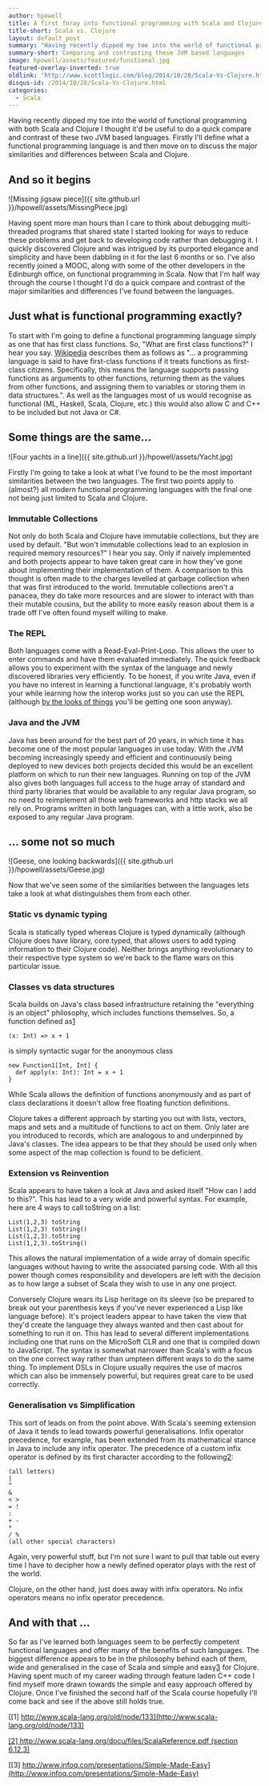 ```yaml
---
author: hpowell
title: A first foray into functional programming with Scala and Clojure
title-short: Scala vs. Clojure
layout: default_post
summary: "Having recently dipped my toe into the world of functional programming with both Scala and Clojure I thought it'd be useful to do a quick compare and contrast of these two JVM based languages."
summary-short: Comparing and contrasting these JVM based languages
image: hpowell/assets/featured/functional.jpg
featured-overlay-inverted: true
oldlink: "http://www.scottlogic.com/blog/2014/10/28/Scala-Vs-Clojure.html"
disqus-id: /2014/10/28/Scala-Vs-Clojure.html
categories:
  - Scala
---
```



Having recently dipped my toe into the world of functional programming with both Scala and Clojure I thought it'd be useful to do a quick compare and contrast of these two JVM based languages.  Firstly I'll define what a functional programming language is and then move on to discuss the major similarities and differences between Scala and Clojure.

## And so it begins ##

![Missing jigsaw piece]({{ site.github.url }}/hpowell/assets/MissingPiece.jpg)

Having spent more man hours than I care to think about debugging multi-threaded programs that shared state I started looking for ways to reduce these problems and get back to developing code rather than debugging it.  I quickly discovered Clojure and was intrigued by its purported elegance and simplicity and have been dabbling in it for the last 6 months or so.  I've also recently joined a MOOC, along with some of the other developers in the Edinburgh office, on functional programming in Scala.  Now that I'm half way through the course I thought I'd do a quick compare and contrast of the major similarities and differences I've found between the languages.

## Just what is functional programming exactly? ##
To start with I'm going to define a functional programming language simply as one that has first class functions.  So, "What are first class functions?" I hear you say.  [Wikipedia](http://en.wikipedia.org/wiki/First-class_function) describes them as follows as "... a programming language is said to have first-class functions if it treats functions as first-class citizens. Specifically, this means the language supports passing functions as arguments to other functions, returning them as the values from other functions, and assigning them to variables or storing them in data structures.".  As well as the languages most of us would recognise as functional (ML, Haskell, Scala, Clojure, etc.) this would also allow C and C++ to be included but not Java or C#.

## Some things are the same... ##

![Four yachts in a line]({{ site.github.url }}/hpowell/assets/Yacht.jpg)

Firstly I'm going to take a look at what I've found to be the most important similarities between the two languages.  The first two points apply to (almost?) all modern functional programming languages with the final one not being just limited to Scala and Clojure.

### Immutable Collections ###
Not only do both Scala and Clojure have immutable collections, but they are used by default.  "But won't immutable collections lead to an explosion in required memory resources?" I hear you say.  Only if naively implemented and both projects appear to have taken great care in how they've gone about implementing their implementation of them.  A comparison to this thought is often made to the charges levelled at garbage collection when that was first introduced to the world.  Immutable collections aren't a panacea, they do take more resources and are slower to interact with than their mutable cousins, but the ability to more easily reason about them is a trade off I've often found myself willing to make. 

### The REPL ###
Both languages come with a Read-Eval-Print-Loop.  This allows the user to enter commands and have them evaluated immediately.  The quick feedback allows you to experiment with the syntax of the language and newly discovered libraries very efficiently.  To be honest, if you write Java, even if you have no interest in learning a functional language, it's probably worth your while learning how the interop works just so you can use the REPL (although [by the looks of things](http://www.javaworld.com/article/2601433/java-language/programmers-could-get-repl-in-official-java.html) you'll be getting one soon anyway).

### Java and the JVM ###
Java has been around for the best part of 20 years, in which time it has become one of the most popular languages in use today.  With the JVM becoming increasingly speedy and efficient and continuously being deployed to new devices both projects decided this would be an excellent platform on which to run their new languages.  Running on top of the JVM also gives both languages full access to the huge array of standard and third party libraries that would be available to any regular Java program, so no need to reimplement all those web frameworks and http stacks we all rely on.  Programs written in both languages can, with a little work, also be exposed to any regular Java program.

## ... some not so much ##

![Geese, one looking backwards]({{ site.github.url }}/hpowell/assets/Geese.jpg)

Now that we've seen some of the similarities between the languages lets take a look at what distinguishes them from each other.

### Static vs dynamic typing ###
Scala is statically typed whereas Clojure is typed dynamically (although Clojure does have library, core.typed, that allows users to add typing information to their Clojure code).  Neither brings anything revolutionary to their respective type system so we're back to the flame wars on this particular issue.

### Classes vs data structures ###
Scala builds on Java's class based infrastructure retaining the "everything is an object" philosophy, which includes functions themselves.  So, a function defined as[1](http://www.scala-lang.org/old/node/133)

    (x: Int) => x + 1

is simply syntactic sugar for the anonymous class

    new Function1[Int, Int] {
      def apply(x: Int): Int = x + 1
    }

While Scala allows the definition of functions anonymously and as part of class declarations it doesn't allow free floating function definitions.

Clojure takes a different approach by starting you out with lists, vectors, maps and sets and a multitude of functions to act on them.  Only later are you introduced to records, which are analogous to and underpinned by Java's classes.  The idea appears to be that they should be used only when some aspect of the map collection is found to be deficient.

### Extension vs Reinvention ###
Scala appears to have taken a look at Java and asked itself "How can I add to this?".  This has lead to a very wide and powerful syntax.  For example, here are 4 ways to call toString on a list:

    List(1,2,3) toString
    List(1,2,3) toString()
    List(1,2,3).toString
    List(1,2,3).toString()

This allows the natural implementation of a wide array of domain specific languages without having to write the associated parsing code.  With all this power though comes responsibility and developers are left with the decision as to how large a subset of Scala they wish to use in any one project.

Conversely Clojure wears its Lisp heritage on its sleeve (so be prepared to break out your parenthesis keys if you've never experienced a Lisp like language before).  It's project leaders appear to have taken the view that they'd create the language they always wanted and then cast about for something to run it on.  This has lead to several different implementations including one that runs on the MicroSoft CLR and one that is compiled down to JavaScript.  The syntax is somewhat narrower than Scala's with a focus on the one correct way rather than umpteen different ways to do the same thing.  To implement DSLs in Clojure usually requires the use of macros which can also be immensely powerful, but requires great care to be used correctly.

### Generalisation vs Simplification ###
This sort of leads on from the point above.  With Scala's seeming extension of Java it tends to lead towards powerful generalisations.  Infix operator precedence, for example, has been extended from its mathematical stance in Java to include any infix operator.  The precedence of a custom infix operator is defined by its first character according to the following[2](http://www.scala-lang.org/docu/files/ScalaReference.pdf):

    (all letters)
    |
    ^
    &
    < >
    = !
    :
    + -
    *
    / %
    (all other special characters)

Again, very powerful stuff, but I'm not sure I want to pull that table out every time I have to decipher how a newly defined operator plays with the rest of the world.

Clojure, on the other hand, just does away with infix operators.  No infix operators means no infix operator precedence.

## And with that ... ##
So far as I've learned both languages seem to be perfectly competent functional languages and offer many of the benefits of such languages.  The biggest difference appears to be in the philosophy behind each of them, wide and generalised in the case of Scala and simple and easy[3](http://www.infoq.com/presentations/Simple-Made-Easy) for Clojure.  Having spent much of my career wading through feature laden C++ code I find myself more drawn towards the simple and easy approach offered by Clojure.  Once I've finished the second half of the Scala course hopefully I'll come back and see if the above still holds true.

[\[1\] http://www.scala-lang.org/old/node/133](http://www.scala-lang.org/old/node/133)

[\[2\] http://www.scala-lang.org/docu/files/ScalaReference.pdf (section 6.12.3)](http://www.scala-lang.org/docu/files/ScalaReference.pdf)

[\[3\] http://www.infoq.com/presentations/Simple-Made-Easy](http://www.infoq.com/presentations/Simple-Made-Easy)























